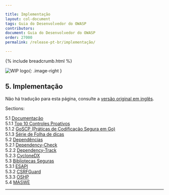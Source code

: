 ```yaml
---

title: Implementação
layout: col-document
tags: Guia do Desenvolvedor do OWASP
contributors:
document: Guia do Desenvolvedor do OWASP
order: 27000
permalink: /release-pt-br/implementação/

---
```


{% include breadcrumb.html %}

<style type="text/css">
.image-right {
  height: 180px;
  display: block;
  margin-left: auto;
  margin-right: auto;
  float: right;
}
</style>

![WIP logo](../../../assets/images/dg_wip.png "Trabalho em andamento"){: .image-right }

## 5. Implementação

Não há tradução para esta página, consulte a [versão original em inglês][release0700].

Sections:

5.1 [Documentação](01-documentation/toc.md)  
5.1.1 [Top 10 Controles Proativos](01-documentation/01-proactive-controls.md)  
5.1.2 [GoSCP (Práticas de Codificação Segura em Go)](01-documentation/02-go-scp.md)  
5.1.3 [Série de Folha de dicas](01-documentation/03-cheatsheets.md)  
5.2 [Dependências](02-dependencies/toc.md)  
5.2.1 [Dependency-Check](02-dependencies/01-dependency-check.md)  
5.2.2 [Dependency-Track](02-dependencies/02-dependency-track.md)  
5.2.3 [CycloneDX](02-dependencies/03-cyclonedx.md)  
5.3 [Bibliotecas Seguras](03-secure-libraries/toc.md)  
5.3.1 [ESAPI](03-secure-libraries/01-esapi.md)  
5.3.2 [CSRFGuard](03-secure-libraries/02-csrf-guard.md)  
5.3.3 [OSHP](03-secure-libraries/03-secure-headers.md)  
5.4 [MASWE](04-maswe.md)

----

[release0700]: https://github.com/OWASP/www-project-developer-guide/blob/main/draft/07-implementation/toc.md
